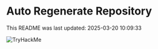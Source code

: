 # Auto Regenerate Repository

This README was last updated: 2025-03-20 10:09:33

 ![TryHackMe](https://tryhackme.com/badge/533634)